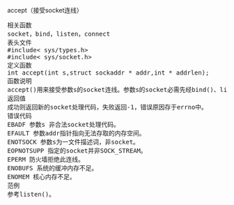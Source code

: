 

accept（接受socket连线）
<pre>相关函数
socket，bind，listen，connect
表头文件
#include< sys/types.h>
#include< sys/socket.h>
定义函数
int accept(int s,struct sockaddr * addr,int * addrlen);
函数说明
accept()用来接受参数s的socket连线。参数s的socket必需先经bind()、listen()函数处理过，当有连线进来时accept()会返回一个新的socket处理代码，往后的数据传送与读取就是经由新的socket处理，而原来参数s的socket能继续使用accept()来接受新的连线要求。连线成功时，参数addr所指的结构会被系统填入远程主机的地址数据，参数addrlen为scokaddr的结构长度。关于结构sockaddr的定义请参考bind()。
返回值
成功则返回新的socket处理代码，失败返回-1，错误原因存于errno中。
错误代码
EBADF 参数s 非合法socket处理代码。
EFAULT 参数addr指针指向无法存取的内存空间。
ENOTSOCK 参数s为一文件描述词，非socket。
EOPNOTSUPP 指定的socket并非SOCK_STREAM。
EPERM 防火墙拒绝此连线。
ENOBUFS 系统的缓冲内存不足。
ENOMEM 核心内存不足。
范例
参考listen()。</pre>